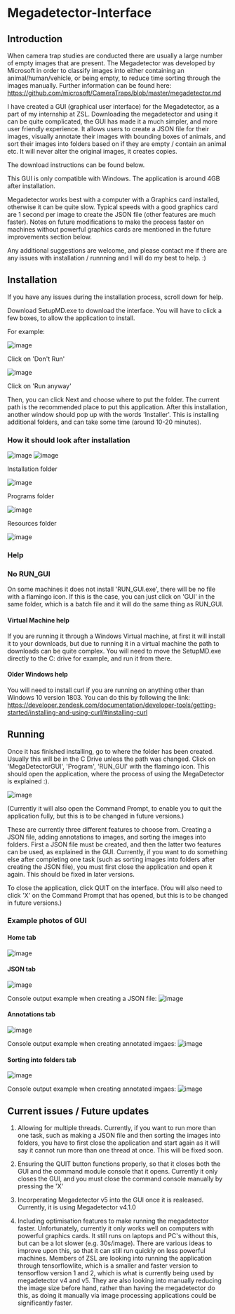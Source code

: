 # Megadetector-Interface
## Introduction
When camera trap studies are conducted there are usually a large number of empty images that are present. The Megadetector was developed by Microsoft in order to classify images into either containing an animal/human/vehicle, or being empty, to reduce time sorting through the images manually. Further information can be found here:
https://github.com/microsoft/CameraTraps/blob/master/megadetector.md


I have created a GUI (graphical user interface) for the Megadetector, as a part of my internship at ZSL. Downloading the megadetector and using it can be quite complicated, the GUI has made it a much simpler, and more user friendly experience.
It allows users to create a JSON file for their images, visually annotate their images with bounding boxes of animals, and sort their images into folders based on if they are empty / contain an animal etc. It will never alter the original images, it creates copies.


The download instructions can be found below.

This GUI is only compatible with Windows.
The application is around 4GB after installation.

Megadetector works best with a computer with a Graphics card installed, otherwise it can be quite slow. Typical speeds with a good graphics card are 1 second per image to create the JSON file (other features are much faster). Notes on future modifications to make the process faster on machines without powerful graphics cards are mentioned in the future improvements section below.


Any additional suggestions are welcome, and please contact me if there are any issues with installation / runnning and I will do my best to help. :)

## Installation

If you have any issues during the installation process, scroll down for help.

Download SetupMD.exe to download the interface. 
You will have to click a few boxes, to allow the application to install.


For example:

![image](https://user-images.githubusercontent.com/86857625/130882537-44bdb91d-a6dc-435f-9ed1-40b57e821ca3.png)

Click on 'Don't Run'

![image](https://user-images.githubusercontent.com/86857625/130882565-4846868d-bcca-481f-8248-c07592745045.png)

Click on 'Run anyway'


Then, you can click Next and choose where to put the folder. The current path is the recommended place to put this application.
After this installation, another window should pop up with the words 'Installer'. This is installing additional folders, and can take some time (around 10-20 minutes).
### How it should look after installation
![image](https://user-images.githubusercontent.com/86857625/131496885-a099e9f5-55f5-4d13-a66a-6650019392cf.png)
![image](https://user-images.githubusercontent.com/86857625/131496905-8d4e4c41-5781-4b35-ac0a-5a9ef5f6d4fd.png)

Installation folder

![image](https://user-images.githubusercontent.com/86857625/131496929-ed863598-0e44-4d31-8859-856259f91786.png)

Programs folder

![image](https://user-images.githubusercontent.com/86857625/131497002-f9b098c0-8979-4485-9d43-68751669da12.png)

Resources folder

![image](https://user-images.githubusercontent.com/86857625/131497021-cef3768c-f770-45cd-95a4-2ed0978eece0.png)


### Help
### No RUN_GUI
On some machines it does not install 'RUN_GUI.exe', there will be no file with a flamingo icon. If this is the case, you can just click on 'GUI' in the same folder, which is a batch file and it will do the same thing as RUN_GUI.


#### Virtual Machine help
If you are running it through a Windows Virtual machine, at first it will install it to your downloads, but due to running it in a virtual machine the path to downloads can be quite complex. You will need to move the SetupMD.exe directly to the C: drive for example, and run it from there.


#### Older Windows help
You will need to install curl if you are running on anything other than Windows 10 version 1803. You can do this by following the link: 
https://developer.zendesk.com/documentation/developer-tools/getting-started/installing-and-using-curl/#installing-curl


## Running
Once it has finished installing, go to where the folder has been created.
Usually this will be in the C Drive unless the path was changed. Click on 'MegaDetectorGUI', 'Program', 'RUN_GUI' with the flamingo icon. This should open the application, where the process of using the MegaDetector is explained :). 


![image](https://user-images.githubusercontent.com/86857625/130883585-5b9ee069-1586-45f2-9716-84e4758fc7c7.png)




(Currently it will also open the Command Prompt, to enable you to quit the application fully, but this is to be changed in future versions.)

These are currently three different features to choose from. Creating a JSON file, adding annotations to images, and sorting the images into folders. First a JSON file must be created, and then the latter two features can be used, as explained in the GUI. Currently, if you want to do something else after completing one task (such as sorting images into folders after creating the JSON file), you must first close the application and open it again. This should be fixed in later versions.


To close the application, click QUIT on the interface. (You will also need to click 'X' on the Command Prompt that has opened, but this is to be changed in future versions.)

### Example photos of GUI
#### Home tab
![image](https://user-images.githubusercontent.com/86857625/131762022-8cd4492e-b494-4328-97bc-98537088fe04.png)

#### JSON tab
![image](https://user-images.githubusercontent.com/86857625/131762380-77041994-bd86-468e-afd2-1a45c5977991.png)

Console output example when creating a JSON file:
![image](https://user-images.githubusercontent.com/86857625/131762459-a313db2f-c325-4c32-a9d7-9dbc8969b880.png)

#### Annotations tab
![image](https://user-images.githubusercontent.com/86857625/131762056-16884b92-b59c-4e21-868b-00044ce46e56.png)

Console output example when creating annotated imgaes:
![image](https://user-images.githubusercontent.com/86857625/131762731-a7a582a3-172c-494d-b67e-917733d4990c.png)

#### Sorting into folders tab
![image](https://user-images.githubusercontent.com/86857625/131762063-97e87e5a-d19d-4584-b215-1c6659b40dbb.png)

Console output example when creating annotated imgaes:
![image](https://user-images.githubusercontent.com/86857625/131762971-57ee8f6e-713f-4b40-90cf-672b1f1541e3.png)



## Current issues / Future updates
1. Allowing for multiple threads. Currently, if you want to run more than one task, such as making a JSON file and then sorting the images into folders, you have to first close the application and start again as it will say it cannot run more than one thread at once. This will be fixed soon.

2. Ensuring the QUIT button functions properly, so that it closes both the GUI and the command module console that it opens. Currently it only closes the GUI, and you must close the command console manually by pressing the 'X'

3. Incorperating Megadetector v5 into the GUI once it is realeased. Currently, it is using Megadetector v4.1.0

4. Including optimisation features to make running the megadetector faster. Unfortunately, currently it only works well on computers with powerful graphics cards. It still runs on laptops and PC's without this, but can be a lot slower (e.g. 30s/image). There are various ideas to improve upon this, so that it can still run quickly on less powerful machines. 
Members of ZSL are looking into running the application through tensorflowlite, which is a smaller and faster version to tensorflow version 1 and 2, which is what is currently     being used by megadetector v4 and v5. They are also looking into manually reducing the image size before hand, rather than having the megadetector do this, as doing it manually via image processing applications        could be significantly faster.
